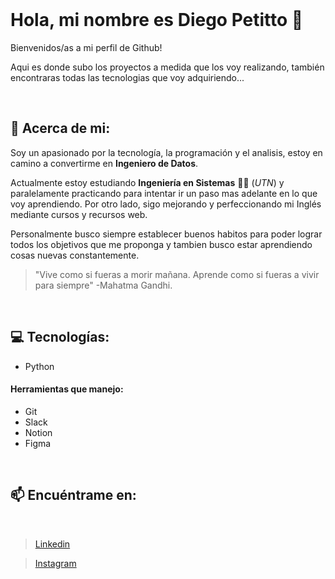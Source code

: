 <br>

# Hola, mi nombre es Diego Petitto 👋

Bienvenidos/as a mi perfil de Github!

Aqui es donde subo los proyectos a medida que los voy realizando, también encontraras todas las tecnologias que voy adquiriendo...

<br>

## 👤 Acerca de mi:

 Soy un apasionado por la tecnología, la programación y el analisis, estoy en camino a convertirme en **Ingeniero de Datos**. 

 Actualmente estoy estudiando **Ingeniería en Sistemas** 👨‍🎓 (*UTN*) y paralelamente practicando para intentar ir un paso mas adelante en lo que voy aprendiendo. Por otro lado, sigo mejorando y perfeccionando mi Inglés mediante cursos y recursos web.

 Personalmente busco siempre establecer buenos habitos para poder lograr todos los objetivos que me proponga y tambien busco estar aprendiendo cosas nuevas constantemente.
 > "Vive como si fueras a morir mañana. Aprende como si fueras a vivir para siempre" -Mahatma Gandhi.

<br>

## 💻 Tecnologías:

* Python
  
#### Herramientas que manejo:

* Git
* Slack
* Notion
* Figma

<br> 

## 📫 Encuéntrame en:
<br>

> [Linkedin](https://www.linkedin.com/in/diegopetitto04/) 

> [Instagram](https://www.instagram.com/diegopetitto_/)
